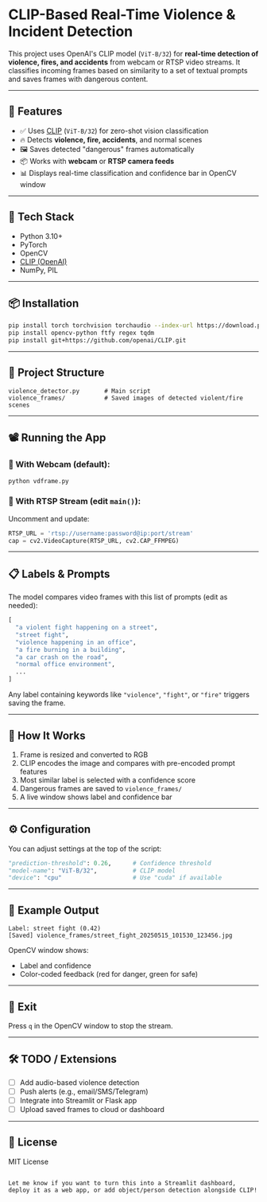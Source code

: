 
# CLIP-Based Real-Time Violence & Incident Detection

This project uses OpenAI's CLIP model (`ViT-B/32`) for **real-time detection of violence, fires, and accidents** from webcam or RTSP video streams. It classifies incoming frames based on similarity to a set of textual prompts and saves frames with dangerous content.

---

## 🎯 Features

- ✅ Uses [CLIP](https://openai.com/research/clip) (`ViT-B/32`) for zero-shot vision classification
- 🔥 Detects **violence, fire, accidents**, and normal scenes
- 🖼️ Saves detected "dangerous" frames automatically
- 📦 Works with **webcam** or **RTSP camera feeds**
- 📊 Displays real-time classification and confidence bar in OpenCV window

---

## 🧰 Tech Stack

- Python 3.10+
- PyTorch
- OpenCV
- [CLIP (OpenAI)](https://github.com/openai/CLIP)
- NumPy, PIL

---

## 📦 Installation

```bash
pip install torch torchvision torchaudio --index-url https://download.pytorch.org/whl/cpu
pip install opencv-python ftfy regex tqdm
pip install git+https://github.com/openai/CLIP.git
````

---

## 📁 Project Structure

```
violence_detector.py       # Main script
violence_frames/           # Saved images of detected violent/fire scenes
```

---

## 📽️ Running the App

### 🔹 With Webcam (default):

```bash
python vdframe.py
```

### 🔸 With RTSP Stream (edit `main()`):

Uncomment and update:

```python
RTSP_URL = 'rtsp://username:password@ip:port/stream'
cap = cv2.VideoCapture(RTSP_URL, cv2.CAP_FFMPEG)
```

---

## 📋 Labels & Prompts

The model compares video frames with this list of prompts (edit as needed):

```python
[
  "a violent fight happening on a street",
  "street fight",
  "violence happening in an office",
  "a fire burning in a building",
  "a car crash on the road",
  "normal office environment",
  ...
]
```

Any label containing keywords like `"violence"`, `"fight"`, or `"fire"` triggers saving the frame.

---

## 🧠 How It Works

1. Frame is resized and converted to RGB
2. CLIP encodes the image and compares with pre-encoded prompt features
3. Most similar label is selected with a confidence score
4. Dangerous frames are saved to `violence_frames/`
5. A live window shows label and confidence bar

---

## ⚙️ Configuration

You can adjust settings at the top of the script:

```python
"prediction-threshold": 0.26,      # Confidence threshold
"model-name": "ViT-B/32",          # CLIP model
"device": "cpu"                    # Use "cuda" if available
```

---

## 🧪 Example Output

```
Label: street fight (0.42)
[Saved] violence_frames/street_fight_20250515_101530_123456.jpg
```

OpenCV window shows:

* Label and confidence
* Color-coded feedback (red for danger, green for safe)

---

## 🧼 Exit

Press `q` in the OpenCV window to stop the stream.

---

## 🛠️ TODO / Extensions

* [ ] Add audio-based violence detection
* [ ] Push alerts (e.g., email/SMS/Telegram)
* [ ] Integrate into Streamlit or Flask app
* [ ] Upload saved frames to cloud or dashboard

---

## 📄 License

MIT License

```

Let me know if you want to turn this into a Streamlit dashboard, deploy it as a web app, or add object/person detection alongside CLIP!
```
